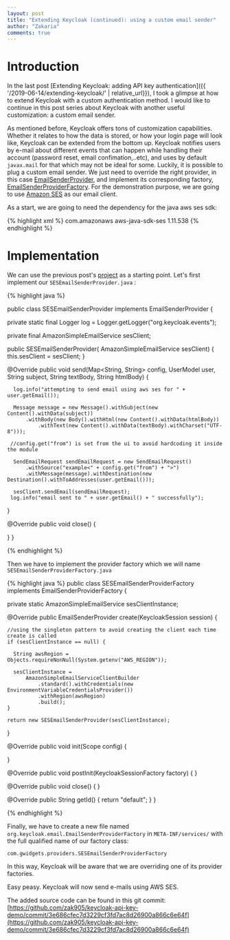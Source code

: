 ```yaml
---
layout: post
title: "Extending Keycloak (continued): using a custom email sender"
author: "Zakaria"
comments: true
---
```


# Introduction

In the last post [Extending Keycloak: adding API key authentication]({{ '/2019-06-14/extending-keycloak/' | relative_url}}), I took a glimpse at  how to extend Keycloak with a custom authentication method. I would like to continue in this post series about Keycloak with another useful customization: a custom email sender.

As mentioned before, Keycloak offers tons of customization capabilities. Whether it relates to how the data is stored, or how your login page will look like, Keycloak can be extended from the bottom up. Keycloak notifies users by e-mail about different events that can happen while handling their account (password reset, email confimation,..etc), and uses by default `javax.mail` for that which may not be ideal for some. Luckily, it is possible to plug a custom email sender. We just need to override the right provider, in this case [EmailSenderProvider](https://github.com/keycloak/keycloak/blob/master/server-spi-private/src/main/java/org/keycloak/email/EmailSenderProvider.java), and implement its corresponding factory, [EmailSenderProviderFactory](https://github.com/keycloak/keycloak/blob/master/server-spi-private/src/main/java/org/keycloak/email/EmailTemplateProviderFactory.java). For the demonstration purpose, we are going to use [Amazon SES](https://aws.amazon.com/ses/) as our email client. 

As a start, we are going to need the dependency for the java aws ses sdk:

{% highlight xml %}
        <dependency>
            <groupId>com.amazonaws</groupId>
            <artifactId>aws-java-sdk-ses</artifactId>
            <version>1.11.538</version>
        </dependency>
{% endhighlight %}


# Implementation

We can use the previous post's [project](https://github.com/zak905/keycloak-api-key-demo) as a starting point. Let's first implement our `SESEmailSenderProvider.java` :


{% highlight java %}

public class SESEmailSenderProvider implements EmailSenderProvider {

  private static final Logger log = Logger.getLogger("org.keycloak.events");

  private final AmazonSimpleEmailService sesClient;

  public SESEmailSenderProvider(
      AmazonSimpleEmailService sesClient) {
    this.sesClient = sesClient;
  }

  @Override
  public void send(Map<String, String> config, UserModel user, String subject, String textBody,
      String htmlBody) {

      log.info("attempting to send email using aws ses for " + user.getEmail());

      Message message = new Message().withSubject(new Content().withData(subject))
          .withBody(new Body().withHtml(new Content().withData(htmlBody))
              .withText(new Content().withData(textBody).withCharset("UTF-8")));

     //config.get("from") is set from the ui to avoid hardcoding it inside the module

      SendEmailRequest sendEmailRequest = new SendEmailRequest()
          .withSource("example<" + config.get("from") + ">")
          .withMessage(message).withDestination(new Destination().withToAddresses(user.getEmail()));

      sesClient.sendEmail(sendEmailRequest);
     log.info("email sent to " + user.getEmail() + " successfully");
  }

  @Override
  public void close() {

  }
}



{% endhighlight %}

Then we have to implement the provider factory which we will name `SESEmailSenderProviderFactory.java` 


{% highlight java  %}
public class SESEmailSenderProviderFactory implements EmailSenderProviderFactory {

  private static AmazonSimpleEmailService sesClientInstance;

  @Override
  public EmailSenderProvider create(KeycloakSession session) {

    //using the singleton pattern to avoid creating the client each time create is called
    if (sesClientInstance == null) {

      String awsRegion = Objects.requireNonNull(System.getenv("AWS_REGION"));

      sesClientInstance =
          AmazonSimpleEmailServiceClientBuilder
              .standard().withCredentials(new EnvironmentVariableCredentialsProvider())
              .withRegion(awsRegion)
              .build();
    }

    return new SESEmailSenderProvider(sesClientInstance);
  }

  @Override
  public void init(Scope config) {

  }

  @Override
  public void postInit(KeycloakSessionFactory factory) { }

  @Override
  public void close() {
  }

  @Override
  public String getId() {
    return "default";
  }
}

{% endhighlight %}

Finally, we have to create a new file named `org.keycloak.email.EmailSenderProviderFactory` in `META-INF/services/` with the full qualified name of our factory class:

```
com.gwidgets.providers.SESEmailSenderProviderFactory
```

In this way, Keycloak will be aware that we are overriding one of its provider factories. 

Easy peasy. Keycloak will now send e-mails using AWS SES. 

The added source code can be found in this git commit: [https://github.com/zak905/keycloak-api-key-demo/commit/3e686cfec7d3229cf3fd7ac8d26900a866c6e64f](https://github.com/zak905/keycloak-api-key-demo/commit/3e686cfec7d3229cf3fd7ac8d26900a866c6e64f)
